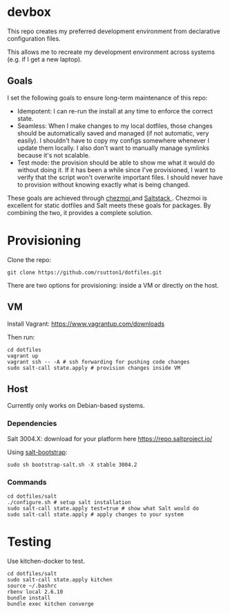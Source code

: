 # devbox

This repo creates my preferred development environment from declarative
configuration files.

This allows me to recreate my development environment across systems (e.g. if I
get a new laptop).

## Goals

I set the following goals to ensure long-term maintenance of this repo:

  - Idempotent: I can re-run the install at any time to enforce the correct
    state.
  - Seamless: When I make changes to my local dotfiles, those changes should be
    automatically saved and managed (if not automatic, very easily). I
    shouldn't have to copy my configs somewhere whenever I update them locally.
    I also don't want to manually manage symlinks because it's not scalable.
  - Test mode: the provision should be able to show me what it would do without
    doing it. If it has been a while since I've provisioned, I want to verify
    that the script won't overwrite important files. I should never have to
    provision without knowing exactly what is being changed.

These goals are achieved through [ chezmoi ](https://www.chezmoi.io/) and [
Saltstack ](https://saltproject.io/). Chezmoi is excellent for static dotfiles
and Salt meets these goals for packages. By combining the two, it provides a
complete solution.

# Provisioning

Clone the repo:

```
git clone https://github.com/rsutton1/dotfiles.git
```

There are two options for provisioning: inside a VM or directly on the host.

## VM

Install Vagrant: https://www.vagrantup.com/downloads

Then run:

```
cd dotfiles
vagrant up
vagrant ssh -- -A # ssh forwarding for pushing code changes
sudo salt-call state.apply # provision changes inside VM
```

## Host

Currently only works on Debian-based systems.

### Dependencies

Salt 3004.X: download for your platform here https://repo.saltproject.io/

Using [salt-bootstrap](https://github.com/saltstack/salt-bootstrap#install-using-curl):
```
sudo sh bootstrap-salt.sh -X stable 3004.2
```

### Commands

```
cd dotfiles/salt
./configure.sh # setup salt installation
sudo salt-call state.apply test=true # show what Salt would do
sudo salt-call state.apply # apply changes to your system
```

# Testing

Use kitchen-docker to test.

```
cd dotfiles/salt
sudo salt-call state.apply kitchen
source ~/.bashrc
rbenv local 2.6.10
bundle install
bundle exec kitchen converge
```
